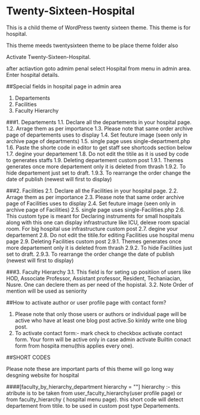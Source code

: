 # Twenty-Sixteen-Hospital
This is a child theme of WordPress twenty sixteen theme.
This theme is for hospital.

This theme meeds twentysixteen theme to be place theme folder also

Activate Twenty-Sixteen-Hospital.

after actiavtion goto admim penal
select Hospital from menu in admin area.
Enter hospital details.

##Special fields in hospital page in admin area
1. Departements
2. Facilities
3. Faculty Hierarchy


###1. Departements
  1.1. Declare all the departements in your hospital page.
  1.2. Arrage them as per importance
  1.3. Please note that same order archive page of departements uses to display
  1.4. Set feuture image (seen only in archive page of departments)
  1.5. single page uses single-department.php
  1.6. Paste the shorte code in editor to get staff see shortcods section below
  1.7. degine your departement
  1.8. Do not edit the titile as it is used by code to generates staffs
  1.9. Deleting departement custom post
      1.9.1. Themes generates once more departement only it is deleted from thrash
      1.9.2. To hide departement just set to draft.
      1.9.3. To rearrange the order change the date of publish (newest will first to display)

###2. Facilities
  2.1. Declare all the Facilities in your hospital page.
  2.2. Arrage them as per importance
  2.3. Please note that same order archive page of Facilities uses to display
  2.4. Set feuture image (seen only in archive page of Facilities)
  2.5. single page uses single-Facilities.php
  2.6. This custom type is meant for Declaring instruments for small hospitals along with this one can display infrastructure like    ICU, delexe room spacial room. For big hospital use infrastructure custom post
  2.7. degine your departement
  2.8. Do not edit the titile.for editing Facilities use hospital menu page
  2.9. Deleting Facilities custom post
      2.9.1. Themes generates once more departement only it is deleted from thrash
      2.9.2. To hide Facilities just set to draft.
      2.9.3. To rearrange the order change the date of publish (newest will first to display)

###3. Faculty Hierarchy
  3.1. This field is for seting up positiion of users like HOD, Associate Professor, Assistant professor, Resident, Techaniacian, Nusre. One can declere them as per need of the hopistal.
  3.2. Note Order of mention will be used as seniority



##How to activate author or user profile page with contact form?
 1. Please note that only those users or authors or individual page will be active who have at least one blog post active.So kinldy write one blog post.
 2. To activate contact form:- mark check to checkbox activate contact form. Your form will be active only in case admin activate Builtin conact form from hospita menu(this applies every one).



##SHORT CODES


Please note these are important parts of this theme will go long way desgning website for hospital


####[faculty_by_hierarchy_department hierarchy = ""]
hierarchy :- this atribute is to be taken from user_faculty_hierarchy(user profile page) or from faculty_hierarchy ( hospital menu page).
this short code will detect departement from titile.
to be used in custom post type Departements.
